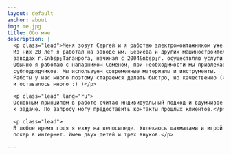 ```yaml
---
layout: default
anchor: about
img: me.jpg
title: Обо мне
description: |
  <p class="lead">Меня зовут Сергей и я работаю электромонтажником уже 30 лет.
  Из них 20 лет я работал на заводе им. Бериева и других машиностроительных
  заводах г.&nbsp;Таганрога, начиная с 2004&nbsp;г. осуществляю услуги в частном порядке.
  Обычно я работаю с напарником Семеном, при необходимости мы привлекаем бригаду
  субподрядчиков. Мы используем современные материалы и инструменты.
  Работы у нас много поэтому стараемся делать быстро, но качественно (что бы ее
  и оставалось много :) )</p>

  <p class="lead" lang="ru">
  Основным принципом в работе считаю индивидуальный подход и вдумчивое отношение
  к задаче. По запросу могу предоставить контакты прошлых клиентов.</p>

  <p class="lead">
  В любое время годя я езжу на велосипеде. Увлекаюсь шахматами и игрой
  покер в интернет. Имею двух детей и трех внуков.</p>

---
```

